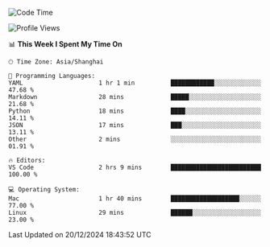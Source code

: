 <!--START_SECTION:waka-->
![Code Time](http://img.shields.io/badge/Code%20Time-523%20hrs%201%20min-blue)

![Profile Views](http://img.shields.io/badge/Profile%20Views-2-blue)

📊 **This Week I Spent My Time On** 

```text
🕑︎ Time Zone: Asia/Shanghai

💬 Programming Languages: 
YAML                     1 hr 1 min          ████████████░░░░░░░░░░░░░   47.68 % 
Markdown                 28 mins             █████░░░░░░░░░░░░░░░░░░░░   21.68 % 
Python                   18 mins             ████░░░░░░░░░░░░░░░░░░░░░   14.11 % 
JSON                     17 mins             ███░░░░░░░░░░░░░░░░░░░░░░   13.11 % 
Other                    2 mins              ░░░░░░░░░░░░░░░░░░░░░░░░░   01.91 % 

🔥 Editors: 
VS Code                  2 hrs 9 mins        █████████████████████████   100.00 % 

💻 Operating System: 
Mac                      1 hr 40 mins        ███████████████████░░░░░░   77.00 % 
Linux                    29 mins             ██████░░░░░░░░░░░░░░░░░░░   23.00 % 
```


 Last Updated on 20/12/2024 18:43:52 UTC
<!--END_SECTION:waka-->
